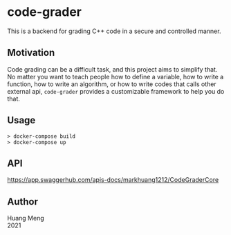 # code-grader

This is a backend for grading C++ code in a secure and controlled manner.

## Motivation

Code grading can be a difficult task, and this project aims to simplify that. No matter you want to teach people how to define a variable, how to write a function, how to write an algorithm, or how to write codes that calls other external api, `code-grader` provides a customizable framework to help you do that.

## Usage

```shell
> docker-compose build
> docker-compose up
```

## API

https://app.swaggerhub.com/apis-docs/markhuang1212/CodeGraderCore

## Author

Huang Meng \
2021
